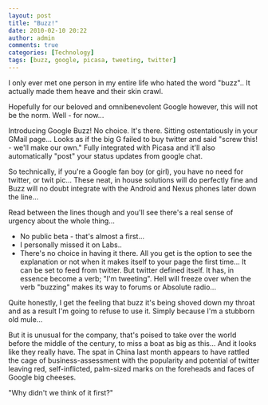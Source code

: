```yaml
---
layout: post
title: "Buzz!"
date: 2010-02-10 20:22
author: admin
comments: true
categories: [Technology]
tags: [buzz, google, picasa, tweeting, twitter]
---
```

I only ever met one person in my entire life who hated the word "buzz".. It actually made them heave and their skin crawl.

Hopefully for our beloved and omnibenevolent Google however, this will not be the norm. Well - for now...

Introducing Google Buzz! No choice. It's there. Sitting ostentatiously in your GMail page...
Looks as if the big G failed to buy twitter and said "screw this! - we'll make our own." Fully integrated with Picasa and it'll also automatically "post" your status updates from google chat.

<!--more-->So technically, if you're a Google fan boy (or girl), you have no need for twitter, or twit pic... These neat, in house solutions will do perfectly fine and Buzz will no doubt integrate with the Android and Nexus phones later down the line...

Read between the lines though and you'll see there's a real sense of urgency about the whole thing...


*   No public beta - that's almost a first...
*   I personally missed it on Labs..
*   There's no choice in having it there. All you get is the option to see the explanation or not when it makes itself to your page the first time...
It can be set to feed from twitter. But twitter defined itself. It has, in essence become a verb; "I'm tweeting". Hell will freeze over when the verb "buzzing" makes its way to forums or Absolute radio...

Quite honestly, I get the feeling that buzz it's being shoved down my throat and as a result I'm going to refuse to use it. Simply because I'm a stubborn old mule...

But it is unusual for the company, that's poised to take over the world before the middle of the century, to miss a boat as big as this... And it looks like they really have. The spat in China last month appears to have rattled the cage of business-assessment with the popularity and potential of twitter leaving red, self-inflicted, palm-sized marks on the foreheads and faces of Google big cheeses.

"Why didn't we think of it first?"
